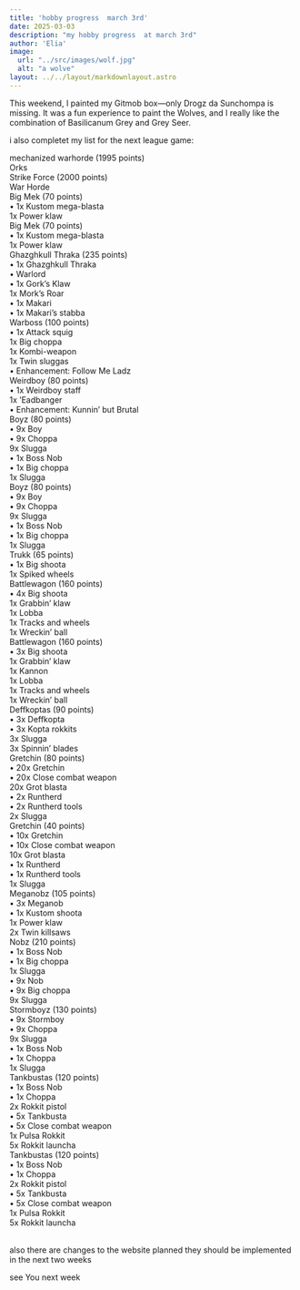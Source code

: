 ```yaml
---
title: 'hobby progress  march 3rd'
date: 2025-03-03
description: "my hobby progress  at march 3rd"
author: 'Elia'
image:
  url: "../src/images/wolf.jpg"
  alt: "a wolve"
layout: ../../layout/markdownlayout.astro
---
```





This weekend, I painted my Gitmob box—only Drogz da Sunchompa is missing. It was a fun experience to paint the Wolves, and I really like the combination of Basilicanum Grey and Grey Seer.

i also completet my list for the next league game:

mechanized warhorde (1995 points)
<br>
Orks  
Strike Force (2000 points)  
War Horde
<br>
Big Mek (70 points)  
• 1x Kustom mega-blasta  
1x Power klaw
<br>
Big Mek (70 points)  
• 1x Kustom mega-blasta  
1x Power klaw
<br>
Ghazghkull Thraka (235 points)  
• 1x Ghazghkull Thraka  
• Warlord  
• 1x Gork’s Klaw  
1x Mork’s Roar  
• 1x Makari  
• 1x Makari’s stabba
<br>
Warboss (100 points)  
• 1x Attack squig  
1x Big choppa  
1x Kombi-weapon  
1x Twin sluggas  
• Enhancement: Follow Me Ladz
<br>
Weirdboy (80 points)  
• 1x Weirdboy staff  
1x ’Eadbanger  
• Enhancement: Kunnin’ but Brutal
<br>
Boyz (80 points)  
• 9x Boy  
• 9x Choppa  
9x Slugga  
• 1x Boss Nob  
• 1x Big choppa  
1x Slugga
<br>
Boyz (80 points)  
• 9x Boy  
• 9x Choppa  
9x Slugga  
• 1x Boss Nob  
• 1x Big choppa  
1x Slugga
<br>
Trukk (65 points)  
• 1x Big shoota  
1x Spiked wheels
<br>
Battlewagon (160 points)  
• 4x Big shoota  
1x Grabbin’ klaw  
1x Lobba  
1x Tracks and wheels  
1x Wreckin’ ball
<br>
Battlewagon (160 points)  
• 3x Big shoota  
1x Grabbin’ klaw  
1x Kannon  
1x Lobba  
1x Tracks and wheels  
1x Wreckin’ ball
<br>
Deffkoptas (90 points)  
• 3x Deffkopta  
• 3x Kopta rokkits  
3x Slugga  
3x Spinnin’ blades
<br>
Gretchin (80 points)  
• 20x Gretchin  
• 20x Close combat weapon  
20x Grot blasta  
• 2x Runtherd  
• 2x Runtherd tools  
2x Slugga
<br>
Gretchin (40 points)  
• 10x Gretchin  
• 10x Close combat weapon  
10x Grot blasta  
• 1x Runtherd  
• 1x Runtherd tools  
1x Slugga
<br>
Meganobz (105 points)  
• 3x Meganob  
• 1x Kustom shoota  
1x Power klaw  
2x Twin killsaws
<br>
Nobz (210 points)  
• 1x Boss Nob  
• 1x Big choppa  
1x Slugga  
• 9x Nob  
• 9x Big choppa  
9x Slugga
<br>
Stormboyz (130 points)  
• 9x Stormboy  
• 9x Choppa  
9x Slugga  
• 1x Boss Nob  
• 1x Choppa  
1x Slugga
<br>
Tankbustas (120 points)  
• 1x Boss Nob  
• 1x Choppa  
2x Rokkit pistol  
• 5x Tankbusta  
• 5x Close combat weapon  
1x Pulsa Rokkit  
5x Rokkit launcha
<br>
Tankbustas (120 points)  
• 1x Boss Nob  
• 1x Choppa  
2x Rokkit pistol  
• 5x Tankbusta  
• 5x Close combat weapon  
1x Pulsa Rokkit  
5x Rokkit launcha

<br>
also there are changes to the website planned they should be implemented in the next two weeks

see You next week